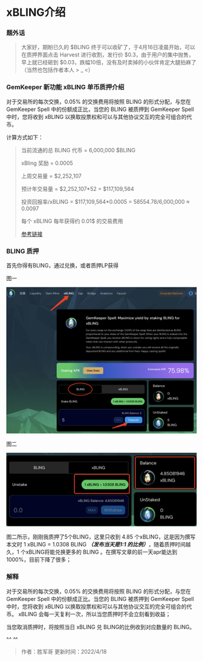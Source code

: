 # xBLING介绍

### 题外话

> 大家好，期盼已久的 $BLING 终于可以收矿了，于4月16日凌晨开始，可以在质押界面点击 Harvest 进行收割，发行价 $0.3，由于用户的集中抛售，早上就已经砸到 $0.03，跌幅10倍，没有及时卖掉的小伙伴肯定大腿拍麻了（当然也包括作者本人 > _ <）

### GemKeeper 新功能 xBLING 单币质押介绍

对于交易所的每次交换，0.05% 的交换费用将按照 BLING 的形式分配，与您在 GemKeeper Spell 中的份额成正比，当您的 BLING 被质押到 GemKeeper Spell 中时，您将收到 xBLING 以换取投票权和可以与其他协议交互的完全可组合的代币。

计算方式如下：

> 当前流通的总 BLING 代币 = 6,000,000 $BLING
> 
> xBling 奖励 = 0.0005
> 
> 上周交易量 = $2,252,107
> 
> 预计年交易量 = $2,252,107*52 = $117,109,564 
> 
> 投资回报率/xBLING = $117,109,564*0.0005 = 58554.78/6,000,000 ≈ 0.0097
>
> 每个 xBLING 每年获得约 0.01$ 的交易费用
> 
>
> [参考链接](https://gemkeeperdefi.medium.com/new-chapter-gemkeeper-finance-bf1185c4f18b)

### BLING 质押

首先你得有BLING，通过兑换，或者质押LP获得

图一

![](WX20220418-123536@2x.png)


图二

![](WX20220418-125708@2x.png)

图二所示，刚刚我质押了5个BLING，这里只收到 4.85 个xBLING，这是因为撰写本文时 1 xBLING = 1.0308 BLING ***（发布当天是1:1 的比例）***，随着质押时间越久，1 个xBLING将能兑换更多的 BLING 。在撰写文章的前一天apr能达到1000%，目前下降了很多；

### 解释
对于交易所的每次交换，0.05% 的交换费用将按照 BLING 的形式分配，与您在 GemKeeper Spell 中的份额成正比。当您的 BLING 被质押到 GemKeeper Spell 中时，您将收到 xBLING 以换取投票权和可以与其他协议交互的完全可组合的代币。
xBLING 会每一天复利一次，所以当您质押时不会立刻看到收益；

当您取消质押时，将按照当日 xBLING 兑 BLING的比例收到对应数量的 BLING。

^_^ ^_^


> 作者：胜军哥 更新时间：2022/4/18